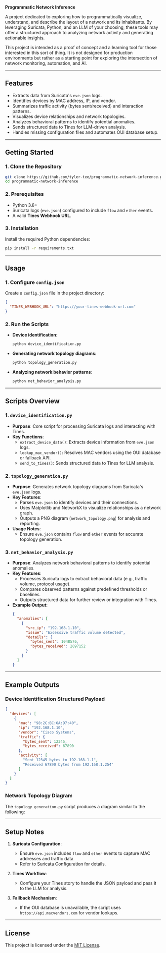 **Programmatic Network Inference**

A project dedicated to exploring how to programmatically visualize, understand, and describe the layout of a network and its inhabitants. By leveraging Suricata, Python, and an LLM of your choosing, these tools may offer a structured approach to analyzing network activity and generating actionable insights.

This project is intended as a proof of concept and a learning tool for those interested in this sort of thing. It is not designed for production environments but rather as a starting point for exploring the intersection of network monitoring, automation, and AI.

---

## **Features**
- Extracts data from Suricata's `eve.json` logs.
- Identifies devices by MAC address, IP, and vendor.
- Summarizes traffic activity (bytes sent/received) and interaction patterns.
- Visualizes device relationships and network topologies.
- Analyzes behavioral patterns to identify potential anomalies.
- Sends structured data to Tines for LLM-driven analysis.
- Handles missing configuration files and automates OUI database setup.

---

## **Getting Started**

### **1. Clone the Repository**
```bash
git clone https://github.com/tyler-tee/programmatic-network-inference.git
cd programmatic-network-inference
```

### **2. Prerequisites**
- Python 3.8+
- Suricata logs (`eve.json`) configured to include `flow` and `ether` events.
- A valid **Tines Webhook URL**.

### **3. Installation**
Install the required Python dependencies:
```bash
pip install -r requirements.txt
```

---

## **Usage**

### **1. Configure `config.json`**
Create a `config.json` file in the project directory:
```json
{
  "TINES_WEBHOOK_URL": "https://your-tines-webhook-url.com"
}
```

### **2. Run the Scripts**
- **Device identification**:
  ```bash
  python device_identification.py
  ```
- **Generating network topology diagrams**:
  ```bash
  python topology_generation.py
  ```
- **Analyzing network behavior patterns**:
  ```bash
  python net_behavior_analysis.py
  ```

---

## **Scripts Overview**

### **1. `device_identification.py`**
- **Purpose**: Core script for processing Suricata logs and interacting with Tines.
- **Key Functions**:
  - `extract_device_data()`: Extracts device information from `eve.json` logs.
  - `lookup_mac_vendor()`: Resolves MAC vendors using the OUI database or fallback API.
  - `send_to_tines()`: Sends structured data to Tines for LLM analysis.

### **2. `topology_generation.py`**
- **Purpose**: Generates network topology diagrams from Suricata's `eve.json` logs.
- **Key Features**:
  - Parses `eve.json` to identify devices and their connections.
  - Uses Matplotlib and NetworkX to visualize relationships as a network graph.
  - Outputs a PNG diagram (`network_topology.png`) for analysis and reporting.
- **Usage Notes**:
  - Ensure `eve.json` contains `flow` and `ether` events for accurate topology generation.

### **3. `net_behavior_analysis.py`**
- **Purpose**: Analyzes network behavioral patterns to identify potential anomalies.
- **Key Features**:
  - Processes Suricata logs to extract behavioral data (e.g., traffic volume, protocol usage).
  - Compares observed patterns against predefined thresholds or baselines.
  - Outputs structured data for further review or integration with Tines.
- **Example Output**:
  ```json
  {
    "anomalies": [
      {
        "src_ip": "192.168.1.10",
        "issue": "Excessive traffic volume detected",
        "details": {
          "bytes_sent": 1048576,
          "bytes_received": 2097152
        }
      }
    ]
  }
  ```

---

## **Example Outputs**

### **Device Identification Structured Payload**
```json
{
  "devices": [
    {
      "mac": "98:2C:BC:6A:D7:40",
      "ip": "192.168.1.10",
      "vendor": "Cisco Systems",
      "traffic": {
        "bytes_sent": 12345,
        "bytes_received": 67890
      },
      "activity": [
        "Sent 12345 bytes to 192.168.1.1",
        "Received 67890 bytes from 192.168.1.254"
      ]
    }
  ]
}
```

### **Network Topology Diagram**
The `topology_generation.py` script produces a diagram similar to the following:

---

## **Setup Notes**

1. **Suricata Configuration**:
   - Ensure `eve.json` includes `flow` and `ether` events to capture MAC addresses and traffic data.
   - Refer to [Suricata Configuration](https://suricata.readthedocs.io/en/latest/) for details.

2. **Tines Workflow**:
   - Configure your Tines story to handle the JSON payload and pass it to the LLM for analysis.

3. **Fallback Mechanism**:
   - If the OUI database is unavailable, the script uses `https://api.macvendors.com` for vendor lookups.

---

## **License**
This project is licensed under the [MIT License](LICENSE).